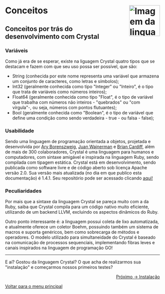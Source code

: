 # Conceitos <img align="right" src="https://cdn.jsdelivr.net/gh/devicons/devicon/icons/crystal/crystal-original.svg" alt="Imagem da linguagem" width="100">

## Conceitos por trás do desenvolvimento com Crystal

### Variáveis
Como já era de se esperar, existe na liguagem Crystal quatro tipos que se destacam e fazem com que seu uso possa ser possível, que são:
- String (conhecida por este nome representa uma variável que armazena um conjunto de caracteres, como letras e símbolos);
- Int32 (geralmente conhecida como tipo "Integer" ou "Inteiro", é o tipo que trata de variáveis como números inteiros);
- Float64 (geralmente conhecida como tipo "Float", é o tipo de variável que trabalha com números não inteiros - "quebrados" ou "com vírgula"-, ou seja, números com pontos flutuantes);
- Bool (geralmente conhecida como "Boolean", é o tipo de variável que define uma condição como sendo verdadeira - true - ou falsa - false);

### Usabilidade

Sendo uma linguagem de programação orientada a objetos, projetada e desenvolvida por <a href="https://github.com/asterite">Ary Borenszweig</a>, <a href="https://github.com/waj">Juan Wajnerman</a> e <a href="https://github.com/bcardiff">Brian Cardiff</a>, além de mais de 300 colaboradores, Crystal é uma linguagem para humanos e computadores, com sintaxe amigável e inspirada na linguagem Ruby, sendo compilada com tipagem estática. Crystal está em desenvolvimento, sendo publicada como software livre e de código aberto sob licença Apache versão 2.0. Sua versão mais atualizada (no dia em que publico esta documentação) é 1.4.1. Seu repositório pode ser acessado clicando <a href="https://github.com/crystal-lang">aqui!</a>

### Peculiaridades

Por mais que a sintaxe da linguagem Crystal se pareça muito com a da Ruby, saiba que Crystal compila para um código nativo muito eficiente, utilizando de um backend LLVM, excluindo os aspectos dinâmicos do Ruby. 

Outro ponto interessante é: a linguagem possui coleta de lixo automatizada, e atualmente oferece um coletor Boehm, possuindo também um sistema de macros e suporta genéricos, bem como sobrecarga de métodos e operadores. O modelo utilizado para simultaneidade do Crystal é baseado na comunicação de processos sequenciais, implementando fibras leves e canais inspirados na linguagem de programação GO!

---

E aí? Gostou da linguagem Crystal? O que acha de realizarmos sua "instalação" e começarmos nossos primeiros testes?

<p align="right">
  <a href="https://github.com/lanjoni/crystal4noobs/blob/main/content/intro/instalacao.md">Próximo -> Instalação</a>
</p>

<p align="left">
  <a href="https://github.com/lanjoni/crystal4noobs#roadmap">Voltar para o menu principal</a>
</p>
